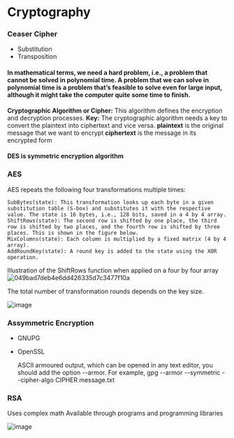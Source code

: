 # Cryptography



### Ceaser Cipher
- Substitution
- Transposition

#### In mathematical terms, we need a hard problem, i.e., a problem that cannot be solved in polynomial time. A problem that we can solve in polynomial time is a problem that’s feasible to solve even for large input, although it might take the computer quite some time to finish.


**Cryptographic Algorithm or Cipher:** This algorithm defines the encryption and decryption processes.
**Key:** The cryptographic algorithm needs a key to convert the plaintext into ciphertext and vice versa.
**plaintext** is the original message that we want to encrypt
**ciphertext** is the message in its encrypted form

#### DES is symmetric encryption algorithm

### AES
 AES repeats the following four transformations multiple times:

    SubBytes(state): This transformation looks up each byte in a given substitution table (S-box) and substitutes it with the respective value. The state is 16 bytes, i.e., 128 bits, saved in a 4 by 4 array.
    ShiftRows(state): The second row is shifted by one place, the third row is shifted by two places, and the fourth row is shifted by three places. This is shown in the figure below.
    MixColumns(state): Each column is multiplied by a fixed matrix (4 by 4 array).
    AddRoundKey(state): A round key is added to the state using the XOR operation.

Illustration of the ShiftRows function when applied on a four by four array
![049bad7deb4e6dd426335d7c3477f10a](https://github.com/user-attachments/assets/00465596-815e-42ab-81c4-88b8e99e6c0f)


The total number of transformation rounds depends on the key size.

![image](https://github.com/user-attachments/assets/1029c000-01eb-425b-8f36-46cee798a29c)

### Assymmetric Encryption
- GNUPG
- OpenSSL

  ASCII armoured output, which can be opened in any text editor, you should add the option --armor. For example, gpg --armor --symmetric --cipher-algo CIPHER message.txt

### RSA
Uses complex math 
Available through programs and programming libraries

![image](https://github.com/user-attachments/assets/075a9804-d678-441f-8978-93dae7e0ab83)
